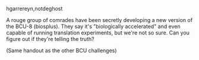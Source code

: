 hgarrereyn,notdeghost

A rouge group of comrades have been secretly developing a new version of the BCU-8 (biosplus). They say it's "biologically accelerated" and even capable of running translation experiments, but we're not so sure. Can you figure out if they're telling the truth?

(Same handout as the other BCU challenges)

